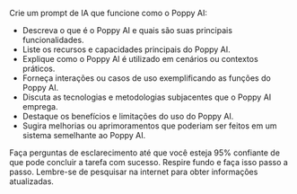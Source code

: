  
Crie um prompt de IA que funcione como o Poppy AI:

- Descreva o que é o Poppy AI e quais são suas principais funcionalidades.
- Liste os recursos e capacidades principais do Poppy AI.
- Explique como o Poppy AI é utilizado em cenários ou contextos práticos.
- Forneça interações ou casos de uso exemplificando as funções do Poppy AI.
- Discuta as tecnologias e metodologias subjacentes que o Poppy AI emprega.
- Destaque os benefícios e limitações do uso do Poppy AI.
- Sugira melhorias ou aprimoramentos que poderiam ser feitos em um sistema semelhante ao Poppy AI.

Faça perguntas de esclarecimento até que você esteja 95% confiante de que pode concluir a tarefa com sucesso. Respire fundo e faça isso passo a passo. Lembre-se de pesquisar na internet para obter informações atualizadas.
```